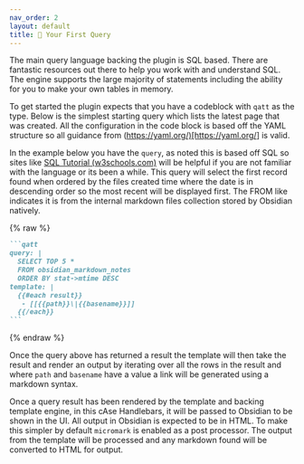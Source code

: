 ```yaml
---
nav_order: 2
layout: default
title: 🐣 Your First Query
---
```


The main query language backing the plugin is SQL based. There are fantastic resources out there to help you work with and understand SQL. The engine supports the large majority of statements including the ability for you to make your own tables in memory.

To get started the plugin expects that you have a codeblock with `qatt` as the type. Below is the simplest starting query which lists the latest page that was created. All the configuration in the code block is based off the YAML structure so all guidance from (<https://yaml.org/)[https://yaml.org/>] is valid.

In the example below you have the `query`, as noted this is based off SQL so sites like [SQL Tutorial (w3schools.com)](https://www.w3schools.com/sql/) will be helpful if you are not familiar with the language or its been a while. This query will select the first record found when ordered by the files created time where the date is in descending order so the most recent will be displayed first. The FROM like indicates it is from the internal markdown files collection stored by Obsidian natively.

{% raw %}

````markdown
```qatt
query: |
  SELECT TOP 5 *
  FROM obsidian_markdown_notes
  ORDER BY stat->mtime DESC
template: |
  {{#each result}}
   - [[{{path}}\|{{basename}}]]
  {{/each}}
```
````

{% endraw %}

Once the query above has returned a result the template will then take the result and render an output by iterating over all the rows in the result and where `path` and `basename` have a value a link will be generated using a markdown syntax.

Once a query result has been rendered by the template and backing template engine, in this cAse Handlebars, it will be passed to Obsidian to be shown in the UI. All output in Obsidian is expected to be in HTML. To make this simpler by default `micromark` is enabled as a post processor. The output from the template will be processed and any markdown found will be converted to HTML for output.
